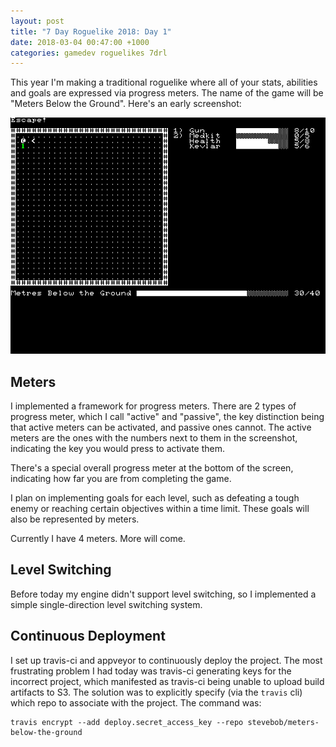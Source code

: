 ```yaml
---
layout: post
title: "7 Day Roguelike 2018: Day 1"
date: 2018-03-04 00:47:00 +1000
categories: gamedev roguelikes 7drl
---
```


This year I'm making a traditional roguelike where all of your stats, abilities
and goals are expressed via progress meters. The name of the game will be 
"Meters Below the Ground". Here's an early screenshot:

![screenshot](/images/7drl2018-day1/screenshot.png)

## Meters

I implemented a framework for progress meters. There are 2 types of progress 
meter, which I call "active" and "passive", the key distinction being that 
active meters can be activated, and passive ones cannot. The active meters are 
the ones with the numbers next to them in the screenshot, indicating the key you 
would press to activate them.

There's a special overall progress meter at the bottom of the screen, indicating 
how far you are from completing the game.

I plan on implementing goals for each level, such as defeating a tough enemy or 
reaching certain objectives within a time limit. These goals will also be 
represented by meters.

Currently I have 4 meters.  More will come.

## Level Switching

Before today my engine didn't support level switching, so I implemented a simple
single-direction level switching system.

## Continuous Deployment

I set up travis-ci and appveyor to continuously deploy the project. The most 
frustrating problem I had today was travis-ci generating keys for the incorrect 
project, which manifested as travis-ci being unable to upload build artifacts to 
S3. The solution was to explicitly specify (via the `travis` cli) which repo to 
associate with the project. The command was:

```
travis encrypt --add deploy.secret_access_key --repo stevebob/meters-below-the-ground
```
